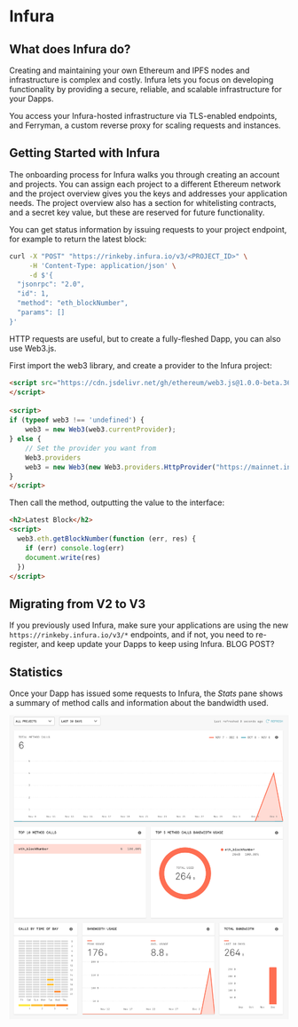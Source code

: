# Infura

## What does Infura do?

Creating and maintaining your own Ethereum and IPFS nodes and infrastructure is complex and costly. Infura lets you focus on developing functionality by providing a secure, reliable, and scalable infrastructure for your Dapps.

You access your Infura-hosted infrastructure via TLS-enabled endpoints, and Ferryman, a custom reverse proxy for scaling requests and instances.

## Getting Started with Infura

The onboarding process for Infura walks you through creating an account and projects. You can assign each project to a different Ethereum network and the project overview gives you the keys and addresses your application needs. The project overview also has a section for whitelisting contracts, and a secret key value, but these are reserved for future functionality.

You can get status information by issuing requests to your project endpoint, for example to return the latest block:

```bash
curl -X "POST" "https://rinkeby.infura.io/v3/<PROJECT_ID>" \
     -H 'Content-Type: application/json' \
     -d $'{
  "jsonrpc": "2.0",
  "id": 1,
  "method": "eth_blockNumber",
  "params": []
}'
```

HTTP requests are useful, but to create a fully-fleshed Dapp, you can also use Web3.js.

First import the web3 library, and create a provider to the Infura project:

```html
<script src="https://cdn.jsdelivr.net/gh/ethereum/web3.js@1.0.0-beta.36/dist/web3.min.js" integrity="sha256-nWBTbvxhJgjslRyuAKJHK+XcZPlCnmIAAMixz6EefVk=" crossorigin="anonymous">
</script>

<script>
if (typeof web3 !== 'undefined') {
    web3 = new Web3(web3.currentProvider);
} else {
    // Set the provider you want from
    Web3.providers
    web3 = new Web3(new Web3.providers.HttpProvider("https://mainnet.infura.io/v3/<PROJECT_ID>"));
}
</script>
```

Then call the method, outputting the value to the interface:

```html
<h2>Latest Block</h2>
<script>
  web3.eth.getBlockNumber(function (err, res) {
    if (err) console.log(err)
    document.write(res)
  })
</script>
```

## Migrating from V2 to V3

If you previously used Infura, make sure your applications are using the new `https://rinkeby.infura.io/v3/*` endpoints, and if not, you need to re-register, and keep update your Dapps to keep using Infura. BLOG POST?

## Statistics

Once your Dapp has issued some requests to Infura, the _Stats_ pane shows a summary of method calls and information about the bandwidth used.

![Infura stats dashboard](infura-stats.png)
